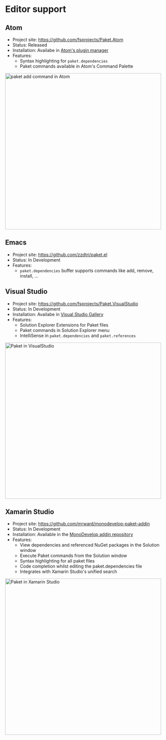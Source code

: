 # Editor support

## Atom

* Project site: https://github.com/fsprojects/Paket.Atom
* Status: Released
* Installation: Availabe in [Atom's plugin manager](https://atom.io/packages/paket)
* Features:
  * Syntax highlighting for `paket.dependencies`
  * Paket commands available in Atom's Command Palette

<a href="img/paket-add-atom.gif"><img src="img/paket-add-atom.gif" alt="paket add command in Atom" title="paket add command in Atom" width="500"></a>

## Emacs

* Project site: https://github.com/zzdtri/paket.el
* Status: In Development
* Features:
  * `paket.dependencies` buffer supports commands like add, remove, install, ...

## Visual Studio

* Project site: https://github.com/fsprojects/Paket.VisualStudio
* Status: In Development
* Installation: Availabe in [Visual Studio Gallery](https://visualstudiogallery.msdn.microsoft.com/ce104917-e8b3-4365-9490-8432c6e75c36)
* Features:
  * Solution Explorer Extensions for Paket files
  * Paket commands in Solution Explorer menu  
  * IntelliSense in `paket.dependencies` and `paket.references`

<a href="img/paket.visualstudio.png"><img src="img/paket.visualstudio.png" alt="Paket in VisualStudio" title="Paket in VisualStudio" width="500"></a>

## Xamarin Studio

* Project site: https://github.com/mrward/monodevelop-paket-addin
* Status: In Development
* Installation: Available in the [MonoDevelop addin repository](http://addins.monodevelop.com/)
* Features:
	* View dependencies and referenced NuGet packages in the Solution window
	* Execute Paket commands from the Solution window
	* Syntax highlighting for all paket files
	* Code completion whilst editing the paket.dependencies file
	* Integrates with Xamarin Studio's unified search

<a href="img/paket-xamarin-studio.png"><img src="img/paket-xamarin-studio.png" alt="Paket in Xamarin Studio" title="Paket in Xamarin Studio" width="500"></a>